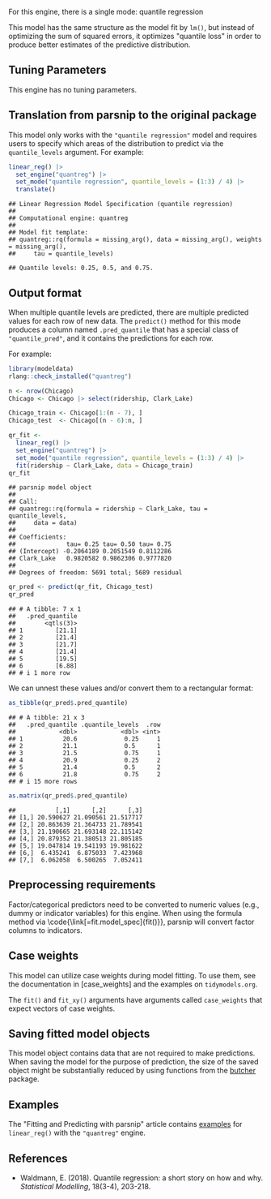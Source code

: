 


For this engine, there is a single mode: quantile regression

This model has the same structure as the model fit by `lm()`, but instead of optimizing the sum of squared errors, it optimizes "quantile loss" in order to produce better estimates of the predictive distribution. 

## Tuning Parameters

This engine has no tuning parameters. 

## Translation from parsnip to the original package

This model only works with the `"quantile regression"` model and requires users to specify which areas of the distribution to predict via the `quantile_levels` argument. For example: 


``` r
linear_reg() |> 
  set_engine("quantreg") |> 
  set_mode("quantile regression", quantile_levels = (1:3) / 4) |> 
  translate()
```

```
## Linear Regression Model Specification (quantile regression)
## 
## Computational engine: quantreg 
## 
## Model fit template:
## quantreg::rq(formula = missing_arg(), data = missing_arg(), weights = missing_arg(), 
##     tau = quantile_levels)
```

```
## Quantile levels: 0.25, 0.5, and 0.75.
```

## Output format

When multiple quantile levels are predicted, there are multiple predicted values for each row of new data. The `predict()` method for this mode produces a column named `.pred_quantile` that has a special class of `"quantile_pred"`, and it contains the predictions for each row. 

For example: 


``` r
library(modeldata)
rlang::check_installed("quantreg")

n <- nrow(Chicago)
Chicago <- Chicago |> select(ridership, Clark_Lake)

Chicago_train <- Chicago[1:(n - 7), ]
Chicago_test  <- Chicago[(n - 6):n, ]

qr_fit <- 
  linear_reg() |> 
  set_engine("quantreg") |> 
  set_mode("quantile regression", quantile_levels = (1:3) / 4) |> 
  fit(ridership ~ Clark_Lake, data = Chicago_train)
qr_fit
```

```
## parsnip model object
## 
## Call:
## quantreg::rq(formula = ridership ~ Clark_Lake, tau = quantile_levels, 
##     data = data)
## 
## Coefficients:
##              tau= 0.25 tau= 0.50 tau= 0.75
## (Intercept) -0.2064189 0.2051549 0.8112286
## Clark_Lake   0.9820582 0.9862306 0.9777820
## 
## Degrees of freedom: 5691 total; 5689 residual
```

``` r
qr_pred <- predict(qr_fit, Chicago_test)
qr_pred
```

```
## # A tibble: 7 x 1
##   .pred_quantile
##        <qtls(3)>
## 1         [21.1]
## 2         [21.4]
## 3         [21.7]
## 4         [21.4]
## 5         [19.5]
## 6         [6.88]
## # i 1 more row
```

We can unnest these values and/or convert them to a rectangular format:  


``` r
as_tibble(qr_pred$.pred_quantile)
```

```
## # A tibble: 21 x 3
##   .pred_quantile .quantile_levels  .row
##            <dbl>            <dbl> <int>
## 1           20.6             0.25     1
## 2           21.1             0.5      1
## 3           21.5             0.75     1
## 4           20.9             0.25     2
## 5           21.4             0.5      2
## 6           21.8             0.75     2
## # i 15 more rows
```

``` r
as.matrix(qr_pred$.pred_quantile)
```

```
##           [,1]      [,2]      [,3]
## [1,] 20.590627 21.090561 21.517717
## [2,] 20.863639 21.364733 21.789541
## [3,] 21.190665 21.693148 22.115142
## [4,] 20.879352 21.380513 21.805185
## [5,] 19.047814 19.541193 19.981622
## [6,]  6.435241  6.875033  7.423968
## [7,]  6.062058  6.500265  7.052411
```

## Preprocessing requirements


Factor/categorical predictors need to be converted to numeric values (e.g., dummy or indicator variables) for this engine. When using the formula method via \\code{\\link[=fit.model_spec]{fit()}}, parsnip will convert factor columns to indicators.

## Case weights


This model can utilize case weights during model fitting. To use them, see the documentation in [case_weights] and the examples on `tidymodels.org`. 

The `fit()` and `fit_xy()` arguments have arguments called `case_weights` that expect vectors of case weights. 

## Saving fitted model objects


This model object contains data that are not required to make predictions. When saving the model for the purpose of prediction, the size of the saved object might be substantially reduced by using functions from the [butcher](https://butcher.tidymodels.org) package.

## Examples 

The "Fitting and Predicting with parsnip" article contains [examples](https://parsnip.tidymodels.org/articles/articles/Examples.html#linear-reg-quantreg) for `linear_reg()` with the `"quantreg"` engine.

## References

 - Waldmann, E. (2018). Quantile regression: a short story on how and why. _Statistical Modelling_, 18(3-4), 203-218.
